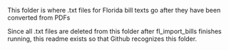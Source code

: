 This folder is where .txt files for Florida bill texts go after they have been converted from PDFs

Since all .txt files are deleted from this folder after fl_import_bills finishes running,
this readme exists so that Github recognizes this folder.
